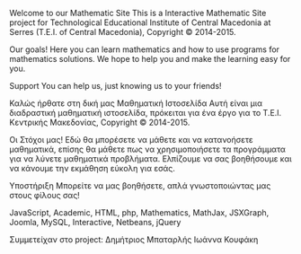 ﻿Welcome to our Mathematic Site
This is a Interactive Mathematic Site project for Technological Educational Institute of Central Macedonia at Serres (T.E.I. of Central Macedonia), Copyright © 2014-2015.

Our goals!
Here you can learn mathematics and how to use programs for mathematics solutions. We hope to help you and make the learning easy for you.

Support
You can help us, just knowing us to your friends!

Καλώς ήρθατε στη δική μας Μαθηματική Ιστοσελίδα
Αυτή είναι μια διαδραστική μαθηματική ιστοσελίδα, πρόκειται για ένα έργο για το Τ.Ε.Ι. Κεντρικής Μακεδονίας, Copyright © 2014-2015.

Οι Στόχοι μας!
Εδώ θα μπορέσετε να μάθετε και να κατανοήσετε μαθηματικά, επίσης θα μάθετε πως να χρησιμοποιήσετε τα προγράμματα για να λύνετε μαθηματικά προβλήματα. Ελπίζουμε να σας βοηθήσουμε και να κάνουμε την εκμάθηση εύκολη για εσάς.

Υποστήριξη
Μπορείτε να μας βοηθήσετε, απλά γνωστοποιώντας μας στους φίλους σας!

JavaScript, Academic, HTML, php, Mathematics, MathJax, JSXGraph, Joomla, MySQL, Interactive, Netbeans, jQuery

Συμμετείχαν στο project:
Δημήτριος Μπαταρλής
Ιωάννα Κουφάκη

   
